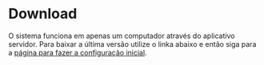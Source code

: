 # Download

O sistema funciona em apenas um computador através do aplicativo servidor. Para baixar a última versão utilize o linka abaixo e então siga para a [página para fazer a configuração inicial](instalar.md).
